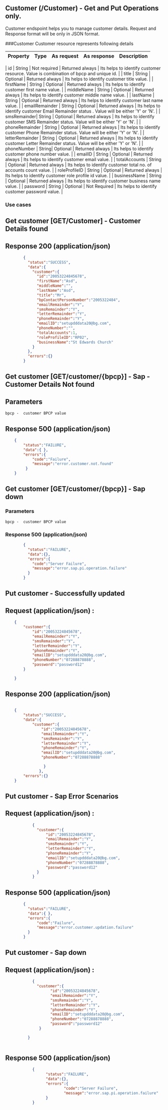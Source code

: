 ## Customer (/Customer) - Get and Put Operations only.
Customer endspoint helps you to manage customer details. Request and Response format will be only in JSON format.

###Customer 
Customer resource represents following details

| Property | Type | As request | As response | Description |
| :-------------------- | :---------- | :-------------------- | :-------------------- | ------------------------------------------------------------ |

| id | String | Not required | Returned always | Its helps to identify customer resource. Value is combination of bpcp and unique id. |
| title | String | Optional | Returned always | Its helps to identify customer title value. |
| firstName | String  | Optional | Returned always | Its helps to identify customer first name value. |
| middleName | String | Optional | Returned always | Its helps to identify customer middle name value. |
| lastName | String | Optional | Returned always | Its helps to identify customer last name value. |
| emailRemainder | String | Optional | Returned always | Its helps to identify customer Email Remainder status . Value will be either 'Y' or 'N'. |
| smsRemainder|  String | Optional | Returned always | Its helps to identify customer SMS Remainder status. Value will be either 'Y' or 'N'. |
| phoneRemainder | String | Optional | Returned always | Its helps to identify customer Phone Remainder status.  Value will be either 'Y' or 'N'. |
| letterRemainder | String | Optional | Returned always | Its helps to identify customer Letter Remainder status. Value will be either 'Y' or 'N'. |
| phoneNumber | String| Optional | Returned always | Its helps to identify customer phone number value. |
| emailID | String | Optional | Returned always | Its helps to identify customer email value. |
| totalAccounts | String | Optional | Returned always | Its helps to identify customer total no. of accounts count value. |
| roleProfileID | String | Optional | Returned always | Its helps to identify customer role profile id value. |
| businessName | String | Optional | Returned always | Its helps to identify customer business name value. |
| password | String | Optional | Not Required | Its helps to identify customer password value. |


### Use cases

## Get customer [GET/Customer] - Customer Details found
		
## Response 200 (application/json)
```json
        {  
          "status":"SUCCESS",
          "data":{  
            "customer":{  
              "id":"20053224845678",
              "firstName":"Asd",
              "middleName":"",
              "lastName":"Asd",
              "title":"Mr",
              "bpContactPersonNumber":"2005322484",
              "emailRemainder":"Y",
              "smsRemainder":"Y",
              "letterRemainder":"Y",
              "phoneRemainder":"Y",
              "emailID":"setupdddata20@bg.com",
              "phoneNumber":"",
              "totalAccounts":1,
              "roleProfileID":"RP02",
              "businessName":"St Edwards Church"
            }
          },
          "errors":{}
        }			
```

## Get customer [GET/customer/{bpcp}] - Sap - Customer Details Not found
## Parameters
	bpcp - 	customer BPCP value
			
## Response 500 (application/json)
```json
    {  
        "status":"FAILURE",
        "data":{ },
        "errors":{  
            "code":"Failure",
            "message":"error.customer.not.found"
         }
    }
 ```   
## Get customer [GET/customer/{bpcp}] - Sap down
### Parameters
	bpcp - 	customer BPCP value
			
### Response 500 (application/json)
	
```json	
        {  
          "status":"FAILURE",
          "data":{},
          "errors":{  
            "code":"Server Failure",
            "message":"error.sap.pi.operation.failure"
          }
        }
```	

			
## Put customer  - Successfully updated

## Request  (application/json) :
```json	
    {
        "customer":{  
            "id":"20053224845678",
            "emailRemainder":"Y",
            "smsRemainder":"Y",
            "letterRemainder":"Y",
            "phoneRemainder":"Y",
            "emailID":"setupdddata20@bg.com",
            "phoneNumber":"07288878888",
            "password":"password12"
        }

    }
```
## Response 200 (application/json)
```json
	
    {  
        "status":"SUCCESS",
        "data":{ 
            "customer":{  
                "id":"20053224845678",
                "emailRemainder":"Y",
                "smsRemainder":"Y",
                "letterRemainder":"Y",
                "phoneRemainder":"Y",
                "emailID":"setupdddata20@bg.com",
                "phoneNumber":"07288878888"

                 }
               },
        "errors":{}
    }
```
## Put customer - Sap Error Scenarios

## Request  (application/json) :
```json	
            {
              "customer":{  
                  "id":"20053224845678",
                  "emailRemainder":"Y",
                  "smsRemainder":"Y",
                  "letterRemainder":"Y",
                  "phoneRemainder":"Y",
                  "emailID":"setupdddata20@bg.com",
                  "phoneNumber":"07288878888",
                  "password":"password12"
              }
            }
```
						
## Response 500 (application/json)
	
```json
        {  
          "status":"FAILURE",
          "data":{ },
          "errors":{ 
              "code":"Failure",
              "message":"error.customer.updation.failure"
          }
        }				
```
## Put customer - Sap down

## Request  (application/json) :
```json	
            {
              "customer":{  
                    "id":"20053224845678",
                    "emailRemainder":"Y",
                    "smsRemainder":"Y",
                    "letterRemainder":"Y",
                    "phoneRemainder":"Y",
                    "emailID":"setupdddata20@bg.com",
                    "phoneNumber":"07288878888",
                    "password":"password12"
               }

          }
						
```						
## Response 500 (application/json)
	
```json	
            {  
                  "status":"FAILURE",
                  "data":{},
                  "errors":{ 
                          "code":"Server Failure",
                          "message":"error.sap.pi.operation.failure"
                  }
            }			
									
```						
